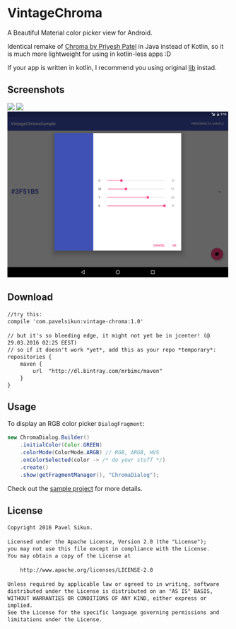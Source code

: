 # VintageChroma
A Beautiful Material color picker view for Android.

Identical remake of [Chroma by Priyesh Patel](https://github.com/ItsPriyesh/chroma) in Java instead of Kotlin, 
so it is much more lightweight for using in kotlin-less apps :D

If your app is written in kotlin, I recommend you using original [lib](https://github.com/ItsPriyesh/chroma) instad.

Screenshots
--

<img src="https://raw.githubusercontent.com/MrBIMC/VintageChroma/master/art/screen1.png" width="250">
<img src="https://raw.githubusercontent.com/MrBIMC/VintageChroma/master/art/screen2.png" width="250">
<img src="https://raw.githubusercontent.com/MrBIMC/VintageChroma/master/art/screen3.png" width="500">

Download
--------
```
//try this:
compile 'com.pavelsikun:vintage-chroma:1.0'

// but it's so bleeding edge, it might not yet be in jcenter! (@ 29.03.2016 02:25 EEST)
// so if it doesn't work *yet*, add this as your repo *temporary*:
repositories {
    maven {
        url  "http://dl.bintray.com/mrbimc/maven"
    }
}
```

Usage
-----
To display an RGB color picker `DialogFragment`:

``` java
new ChromaDialog.Builder()
    .initialColor(Color.GREEN)
    .colorMode(ColorMode.ARGB) // RGB, ARGB, HVS
    .onColorSelected(color -> /* do your stuff */)
    .create()
    .show(getFragmentManager(), "ChromaDialog");
```

Check out the [sample project](sample) for more details.

License
-------
    Copyright 2016 Pavel Sikun.

    Licensed under the Apache License, Version 2.0 (the "License");
    you may not use this file except in compliance with the License.
    You may obtain a copy of the License at

        http://www.apache.org/licenses/LICENSE-2.0

    Unless required by applicable law or agreed to in writing, software
    distributed under the License is distributed on an "AS IS" BASIS,
    WITHOUT WARRANTIES OR CONDITIONS OF ANY KIND, either express or implied.
    See the License for the specific language governing permissions and
    limitations under the License.
